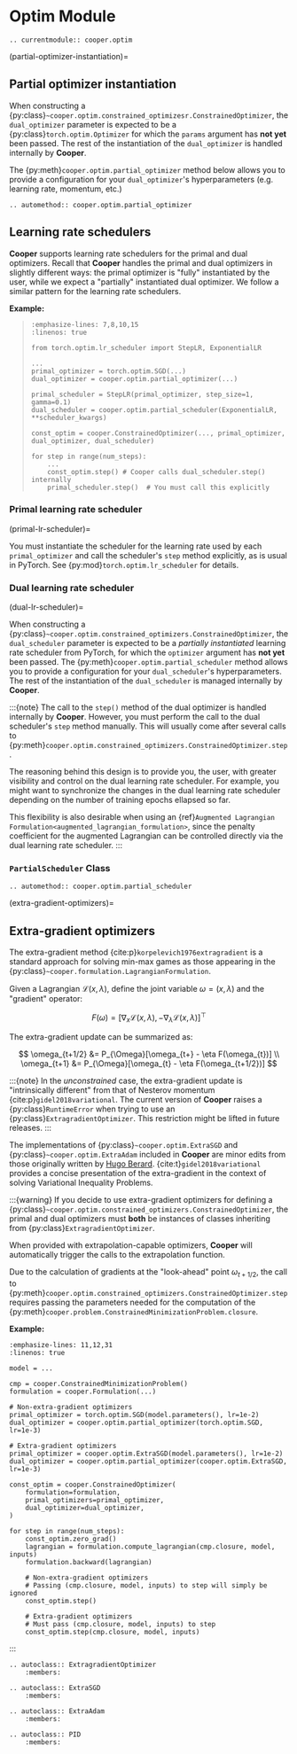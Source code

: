 # Optim Module

```{eval-rst}
.. currentmodule:: cooper.optim
```

(partial-optimizer-instantiation)=

## Partial optimizer instantiation

When constructing a {py:class}`~cooper.optim.constrained_optimizesr.ConstrainedOptimizer`, the
`dual_optimizer` parameter is expected to be a
{py:class}`torch.optim.Optimizer` for which the `params` argument has **not
yet** been passed. The rest of the instantiation of the `dual_optimizer` is
handled internally by **Cooper**.

The {py:meth}`cooper.optim.partial_optimizer` method below allows you to provide a
configuration for your `dual_optimizer`'s hyperparameters (e.g. learning
rate, momentum, etc.)

```{eval-rst}
.. automethod:: cooper.optim.partial_optimizer
```

## Learning rate schedulers

**Cooper** supports learning rate schedulers for the primal and dual optimizers.
Recall that **Cooper** handles the primal and dual optimizers in slightly
different ways: the primal optimizer is "fully" instantiated by the user, while
we expect a "partially" instantiated dual optimizer. We follow a similar pattern
for the learning rate schedulers.

**Example:**

> ```{code-block} python
> :emphasize-lines: 7,8,10,15
> :linenos: true
>
> from torch.optim.lr_scheduler import StepLR, ExponentialLR
>
> ...
> primal_optimizer = torch.optim.SGD(...)
> dual_optimizer = cooper.optim.partial_optimizer(...)
>
> primal_scheduler = StepLR(primal_optimizer, step_size=1, gamma=0.1)
> dual_scheduler = cooper.optim.partial_scheduler(ExponentialLR, **scheduler_kwargs)
>
> const_optim = cooper.ConstrainedOptimizer(..., primal_optimizer, dual_optimizer, dual_scheduler)
>
> for step in range(num_steps):
>     ...
>     const_optim.step() # Cooper calls dual_scheduler.step() internally
>     primal_scheduler.step()  # You must call this explicitly
> ```

### Primal learning rate scheduler

(primal-lr-scheduler)=

You must instantiate the scheduler for the learning rate used by each
`primal_optimizer` and call the scheduler's `step` method explicitly, as is
usual in PyTorch. See {py:mod}`torch.optim.lr_scheduler` for details.

### Dual learning rate scheduler

(dual-lr-scheduler)=

When constructing a
{py:class}`~cooper.optim.constrained_optimizers.ConstrainedOptimizer`,
the `dual_scheduler` parameter is expected to be a *partially instantiated*
learning rate scheduler from PyTorch, for which the `optimizer` argument has
**not yet** been passed. The {py:meth}`cooper.optim.partial_scheduler` method
allows you to provide a  configuration for your `dual_scheduler`'s
hyperparameters. The rest of the instantiation of the `dual_scheduler` is
managed internally by **Cooper**.

:::{note}
The call to the `step()` method of the dual optimizer is handled
internally by **Cooper**. However, you must perform the call to the dual
scheduler's `step` method manually. This will usually come after several
calls to {py:meth}`cooper.optim.constrained_optimizers.ConstrainedOptimizer.step`.

The reasoning behind this design is to provide you, the user, with greater
visibility and control on the dual learning rate scheduler. For example, you
might want to synchronize the changes in the dual learning rate scheduler
depending on the number of training epochs ellapsed so far.

This flexibility is also desirable when using an
{ref}`Augmented Lagrangian Formulation<augmented_lagrangian_formulation>`,
since the penalty coefficient for the augmented Lagrangian can be controlled
directly via the dual learning rate scheduler.
:::

### `PartialScheduler` Class

```{eval-rst}
.. automethod:: cooper.optim.partial_scheduler
```

(extra-gradient-optimizers)=

## Extra-gradient optimizers

The extra-gradient method {cite:p}`korpelevich1976extragradient` is a standard
approach for solving min-max games as those appearing in the
{py:class}`~cooper.formulation.LagrangianFormulation`.

Given a Lagrangian $\mathcal{L}(x,\lambda)$, define the joint variable
$\omega = (x,\lambda)$ and the "gradient" operator:

$$
F(\omega) = [\nabla_x \mathcal{L}(x,\lambda), -\nabla_{\lambda} \mathcal{L}(x,\lambda)]^{\top}
$$

The extra-gradient update can be summarized as:

$$
\omega_{t+1/2} &= P_{\Omega}[\omega_{t+} - \eta F(\omega_{t})] \\
\omega_{t+1} &= P_{\Omega}[\omega_{t} - \eta F(\omega_{t+1/2})]
$$

:::{note}
In the *unconstrained* case, the extra-gradient update is "intrinsically
different" from that of Nesterov momentum {cite:p}`gidel2018variational`.
The current version of **Cooper** raises a {py:class}`RuntimeError` when
trying to use an {py:class}`ExtragradientOptimizer`. This
restriction might be lifted in future releases.
:::

The implementations of {py:class}`~cooper.optim.ExtraSGD` and
{py:class}`~cooper.optim.ExtraAdam` included in **Cooper** are minor edits from
those originally written by [Hugo Berard](https://github.com/GauthierGidel/Variational-Inequality-GAN/blob/master/optim/extragradient.py).
{cite:t}`gidel2018variational` provides a concise presentation of the
extra-gradient in the context of solving Variational Inequality Problems.

:::{warning}
If you decide to use extra-gradient optimizers for defining a
{py:class}`~cooper.optim.constrained_optimizers.ConstrainedOptimizer`, the primal
and dual optimizers must **both** be instances of classes inheriting from
{py:class}`ExtragradientOptimizer`.

When provided with extrapolation-capable optimizers, **Cooper** will
automatically trigger the calls to the extrapolation function.

Due to the calculation of gradients at the "look-ahead" point
$\omega_{t+1/2}$, the call to
{py:meth}`cooper.optim.constrained_optimizers.ConstrainedOptimizer.step` requires
passing the parameters needed for the computation of the
{py:meth}`cooper.problem.ConstrainedMinimizationProblem.closure`.

**Example:**

```{code-block} python
:emphasize-lines: 11,12,31
:linenos: true

model = ...

cmp = cooper.ConstrainedMinimizationProblem()
formulation = cooper.Formulation(...)

# Non-extra-gradient optimizers
primal_optimizer = torch.optim.SGD(model.parameters(), lr=1e-2)
dual_optimizer = cooper.optim.partial_optimizer(torch.optim.SGD, lr=1e-3)

# Extra-gradient optimizers
primal_optimizer = cooper.optim.ExtraSGD(model.parameters(), lr=1e-2)
dual_optimizer = cooper.optim.partial_optimizer(cooper.optim.ExtraSGD, lr=1e-3)

const_optim = cooper.ConstrainedOptimizer(
    formulation=formulation,
    primal_optimizers=primal_optimizer,
    dual_optimizer=dual_optimizer,
)

for step in range(num_steps):
    const_optim.zero_grad()
    lagrangian = formulation.compute_lagrangian(cmp.closure, model, inputs)
    formulation.backward(lagrangian)

    # Non-extra-gradient optimizers
    # Passing (cmp.closure, model, inputs) to step will simply be ignored
    const_optim.step()

    # Extra-gradient optimizers
    # Must pass (cmp.closure, model, inputs) to step
    const_optim.step(cmp.closure, model, inputs)
```
:::

```{eval-rst}
.. autoclass:: ExtragradientOptimizer
    :members:
```

```{eval-rst}
.. autoclass:: ExtraSGD
    :members:
```

```{eval-rst}
.. autoclass:: ExtraAdam
    :members:
```

```{eval-rst}
.. autoclass:: PID
    :members:
```
